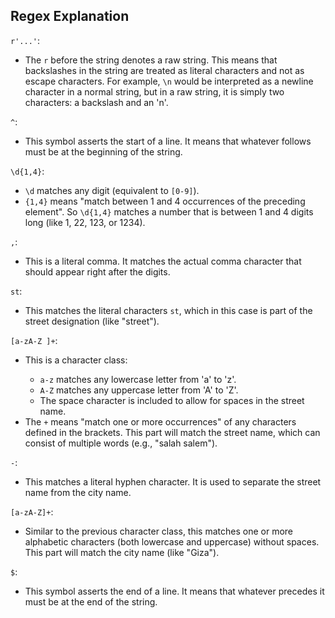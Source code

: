 <h2>Regex Explanation</h2>

<p><code>r'...'</code>:</p>
<ul>
    <li>The <code>r</code> before the string denotes a raw string. This means that backslashes in the string are treated as literal characters and not as escape characters. For example, <code>\n</code> would be interpreted as a newline character in a normal string, but in a raw string, it is simply two characters: a backslash and an 'n'.</li>
</ul>

<p><code>^</code>:</p>
<ul>
    <li>This symbol asserts the start of a line. It means that whatever follows must be at the beginning of the string.</li>
</ul>

<p><code>\d{1,4}</code>:</p>
<ul>
    <li><code>\d</code> matches any digit (equivalent to <code>[0-9]</code>).</li>
    <li><code>{1,4}</code> means "match between 1 and 4 occurrences of the preceding element". So <code>\d{1,4}</code> matches a number that is between 1 and 4 digits long (like 1, 22, 123, or 1234).</li>
</ul>

<p><code>,</code>:</p>
<ul>
    <li>This is a literal comma. It matches the actual comma character that should appear right after the digits.</li>
</ul>

<p><code>st</code>:</p>
<ul>
    <li>This matches the literal characters <code>st</code>, which in this case is part of the street designation (like "street").</li>
</ul>

<p><code>[a-zA-Z ]+</code>:</p>
<ul>
    <li>This is a character class:</li>
    <ul>
        <li><code>a-z</code> matches any lowercase letter from 'a' to 'z'.</li>
        <li><code>A-Z</code> matches any uppercase letter from 'A' to 'Z'.</li>
        <li>The space character is included to allow for spaces in the street name.</li>
    </ul>
    <li>The <code>+</code> means "match one or more occurrences" of any characters defined in the brackets. This part will match the street name, which can consist of multiple words (e.g., "salah salem").</li>
</ul>

<p><code>-</code>:</p>
<ul>
    <li>This matches a literal hyphen character. It is used to separate the street name from the city name.</li>
</ul>

<p><code>[a-zA-Z]+</code>:</p>
<ul>
    <li>Similar to the previous character class, this matches one or more alphabetic characters (both lowercase and uppercase) without spaces. This part will match the city name (like "Giza").</li>
</ul>

<p><code>$</code>:</p>
<ul>
    <li>This symbol asserts the end of a line. It means that whatever precedes it must be at the end of the string.</li>
</ul>

